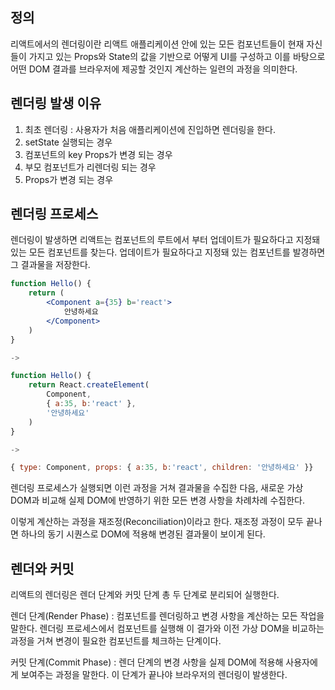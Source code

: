 
## 정의
리액트에서의 렌더링이란 리액트 애플리케이션 안에 있는 모든 컴포넌트들이 현재 자신들이 가지고 있는 Props와 State의 값을 기반으로 어떻게 UI를 구성하고 이를 바탕으로 어떤 DOM 결과를 브라우저에 제공할 것인지 계산하는 일련의 과정을 의미한다.

## 렌더링 발생 이유
1. 최초 렌더링 : 사용자가 처음 애플리케이션에 진입하면 렌더링을 한다.
2. setState 실행되는 경우
3. 컴포넌트의 key Props가 변경 되는 경우
4. 부모 컴포넌트가 리렌더링 되는 경우
5. Props가 변경 되는 경우


## 렌더링 프로세스
렌더링이 발생하면 리액트는 컴포넌트의 루트에서 부터 업데이트가 필요하다고 지정돼 있는 모든 컴포넌트를 찾는다. 업데이트가 필요하다고 지정돼 있는 컴포넌트를 발경하면 그 결과물을 저장한다.

``` jsx
function Hello() {
	return (
		<Component a={35} b='react'>
			안녕하세요
		</Component>
	)
}

->

function Hello() {
	return React.createElement(
		Component,
		{ a:35, b:'react' },
		'안녕하세요'
	)
}

->

{ type: Component, props: { a:35, b:'react', children: '안녕하세요' }}
```
렌더링 프로세스가 실행되면 이런 과정을 거쳐 결과물을 수집한 다음, 새로운 가상 DOM과 비교해 실제 DOM에 반영하기 위한 모든 변경 사항을 차례차례 수집한다.

이렇게 계산하는 과정을 재조정(Reconciliation)이라고 한다. 재조정 과정이 모두 끝나면 하나의 동기 시퀀스로 DOM에 적용해 변경된 결과물이 보이게 된다.


## 렌더와 커밋
리액트의 렌더링은 렌더 단계와 커밋 단계 총 두 단계로 분리되어 실행한다.

렌더 단계(Render Phase) : 컴포넌트를 렌더링하고 변경 사항을 계산하는 모든 작업을 말한다.
렌더링 프로세스에서 컴포넌트를 실행해 이 결가와 이전 가상 DOM을 비교하는 과정을 거쳐 변경이 필요한 컴포넌트를 체크하는 단계이다.

커밋 단계(Commit Phase) : 렌더 단계의 변경 사항을 실제 DOM에 적용해 사용자에게 보여주는 과정을 말한다.
이 단계가 끝나야 브라우저의 렌더링이 발생한다.
